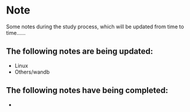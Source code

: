 # Note
Some notes during the study process, which will be updated from time to time......



## The following notes are being updated:

-   Linux
-   Others/wandb



## The following notes have being completed:

-   
